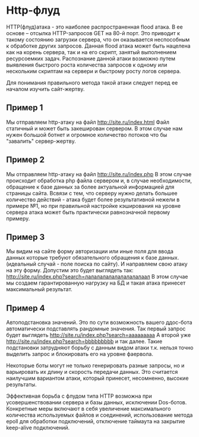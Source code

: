 # Http-флуд 
HTTP(флуд)атака - это наиболее распространенная flood атака. В ее основе – отсылка HTTP-запросов GET на 80-й порт. Это приводит к такому состоянию загрузки сервера, что он оказывается неспособным к обработке других запросов. Данная flood атака может быть нацелена как на корень сервера, так и на его скрипт, занятый выполнением ресурсоемких задач. Распознание данной атаки возможно путем выявления быстрого роста количества запросов к одному или нескольким скриптам на сервери и быстрому росту логов сервера. 

Для понимания правильного метода такой атаки следует перед ее началом изучить сайт-жертву. 
## Пример 1 
Мы отправляем http-атаку на файл http://site.ru/index.html 
Файл статичный и может быть закеширован сервером. В этом случае нам нужен большой ботнет и огромное количество потоков что бы "завалить" сервер-жертву. 

## Пример 2 
Мы отправляем http-атаку на файл http://site.ru/index.php 
В этом случае происходит обработка php файла сервером и, в случае необходимости, обращение к базе данных за более актуальной информацией для страницы сайта. Всвязи с тем, что серверу нужно делать большее количество действий - атака будет более результативной нежели в примере №1, но при правильной настройке кэширования на уровне сервера атака может быть практически равнозначной первому примеру. 

## Пример 3 
Мы видим на сайте форму авторизации или иные поля для ввода данных которые требуют обязательного обращения к базе данных. (идеальный случай - поле поиска по сайту). И направляем свою атаку на эту форму. Допустим это будет выглядеть так: http://site.ru/index.php?search=лалалалалалалалалалаал 
В этом случае мы создаем гарантированную нагрузку на БД и такая атака принесет максимальный результат. 

## Пример 4 
Автоподстановка значений. Это по сути возможность вашего ддос-бота автоматически подставлять рандомные значения. Так первый запрос будет выглядеть http://site.ru/index.php?search=aaaaaaaaa 
А второй уже http://site.ru/index.php?search=bbbbbbbbb и так далее. Такие подстановки затрудняют борьбу с данным видом атаки т.к. нельзя точно выделить запрос и блокировать его на уровне фаервола. 

Некоторые боты могут не только генерировать разные запросы, но и варьировать их длину и скорость передачи данных. Это считается наилучшим вариантом атаки, который принесет, несомненно, высокие результаты. 

Эффективная борьба с флудом типа HTTP возможна при усовершенствовании сервера и базы данных, исключении Dos-ботов. Конкретные меры включают в себя увеличение максимального количества используемых файлов и соединений, использование метода epoll для обработки подключений, отключение таймаута на закрытие keep-alive подключений.